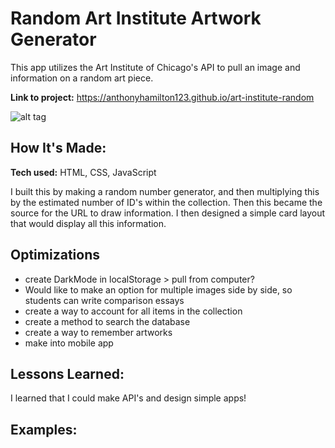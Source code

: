 # Random Art Institute Artwork Generator
This app utilizes the Art Institute of Chicago's API to pull an image and information on a random art piece.

**Link to project:** https://anthonyhamilton123.github.io/art-institute-random

![alt tag](https://i.ibb.co/hR7gHcj/Screen-Shot-2022-12-23-at-2-34-15-PM.png)

## How It's Made:

**Tech used:** HTML, CSS, JavaScript

I built this by making a random number generator, and then multiplying this by the estimated number of ID's within the collection. Then this became the source for the URL to draw information. I then designed a simple card layout that would display all this information.

## Optimizations

- create DarkMode in localStorage > pull from computer?
- Would like to make an option for multiple images side by side, so students can write comparison essays
- create a way to account for all items in the collection
- create a method to search the database
- create a way to remember artworks 
- make into mobile app


## Lessons Learned:

I learned that I could make API's and design simple apps!

## Examples:




